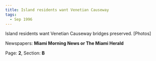 ```yaml
---  
title: Island residents want Venetian Causeway  
tags:  
  - Sep 1996  
---  
```

  
Island residents want Venetian Causeway bridges preserved. [Photos]  
  
Newspapers: **Miami Morning News or The Miami Herald**  
  
Page: **2**, Section: **B** 
